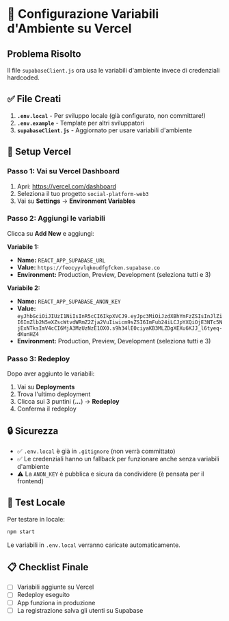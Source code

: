 # 🚀 Configurazione Variabili d'Ambiente su Vercel

## Problema Risolto
Il file `supabaseClient.js` ora usa le variabili d'ambiente invece di credenziali hardcoded.

## ✅ File Creati

1. **`.env.local`** - Per sviluppo locale (già configurato, non committare!)
2. **`.env.example`** - Template per altri sviluppatori
3. **`supabaseClient.js`** - Aggiornato per usare variabili d'ambiente

## 📝 Setup Vercel

### Passo 1: Vai su Vercel Dashboard
1. Apri: https://vercel.com/dashboard
2. Seleziona il tuo progetto `social-platform-web3`
3. Vai su **Settings** → **Environment Variables**

### Passo 2: Aggiungi le variabili

Clicca su **Add New** e aggiungi:

**Variabile 1:**
- **Name:** `REACT_APP_SUPABASE_URL`
- **Value:** `https://feocyyvlqkoudfgfcken.supabase.co`
- **Environment:** Production, Preview, Development (seleziona tutti e 3)

**Variabile 2:**
- **Name:** `REACT_APP_SUPABASE_ANON_KEY`
- **Value:** `eyJhbGciOiJIUzI1NiIsInR5cCI6IkpXVCJ9.eyJpc3MiOiJzdXBhYmFzZSIsInJlZiI6ImZlb2N5eXZscWtvdWRmZ2Zja2VuIiwicm9sZSI6ImFub24iLCJpYXQiOjE3NTc5NjExNTksImV4cCI6MjA3MzUzNzE1OX0.s9h34lE0ciyaKB3MLZDgXEXu6KJJ_l6tyeq-dKunHZ4`
- **Environment:** Production, Preview, Development (seleziona tutti e 3)

### Passo 3: Redeploy
Dopo aver aggiunto le variabili:
1. Vai su **Deployments**
2. Trova l'ultimo deployment
3. Clicca sui 3 puntini (**...**) → **Redeploy**
4. Conferma il redeploy

## 🔒 Sicurezza

- ✅ `.env.local` è già in `.gitignore` (non verrà committato)
- ✅ Le credenziali hanno un fallback per funzionare anche senza variabili d'ambiente
- ⚠️ La `ANON_KEY` è pubblica e sicura da condividere (è pensata per il frontend)

## 🧪 Test Locale

Per testare in locale:
```bash
npm start
```

Le variabili in `.env.local` verranno caricate automaticamente.

## 📋 Checklist Finale

- [ ] Variabili aggiunte su Vercel
- [ ] Redeploy eseguito
- [ ] App funziona in produzione
- [ ] La registrazione salva gli utenti su Supabase
